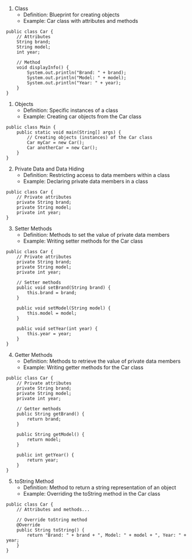 
1. Class
   - Definition: Blueprint for creating objects
   - Example: Car class with attributes and methods
```
public class Car {
    // Attributes
    String brand;
    String model;
    int year;
    
    // Method
    void displayInfo() {
        System.out.println("Brand: " + brand);
        System.out.println("Model: " + model);
        System.out.println("Year: " + year);
    }
}

```

1. Objects
   - Definition: Specific instances of a class
   - Example: Creating car objects from the Car class

```
public class Main {
    public static void main(String[] args) {
        // Creating objects (instances) of the Car class
        Car myCar = new Car();
        Car anotherCar = new Car();
    }
}

```

2. Private Data and Data Hiding
   - Definition: Restricting access to data members within a class
   - Example: Declaring private data members in a class
```
public class Car {
    // Private attributes
    private String brand;
    private String model;
    private int year;
}

```
3. Setter Methods
   - Definition: Methods to set the value of private data members
   - Example: Writing setter methods for the Car class
```
public class Car {
    // Private attributes
    private String brand;
    private String model;
    private int year;
    
    // Setter methods
    public void setBrand(String brand) {
        this.brand = brand;
    }
    
    public void setModel(String model) {
        this.model = model;
    }
    
    public void setYear(int year) {
        this.year = year;
    }
}

```
4. Getter Methods
   - Definition: Methods to retrieve the value of private data members
   - Example: Writing getter methods for the Car class
```
public class Car {
    // Private attributes
    private String brand;
    private String model;
    private int year;
    
    // Getter methods
    public String getBrand() {
        return brand;
    }
    
    public String getModel() {
        return model;
    }
    
    public int getYear() {
        return year;
    }
}

```
5. toString Method
   - Definition: Method to return a string representation of an object
   - Example: Overriding the toString method in the Car class
```
public class Car {
    // Attributes and methods...
    
    // Override toString method
    @Override
    public String toString() {
        return "Brand: " + brand + ", Model: " + model + ", Year: " + year;
    }
}

```
